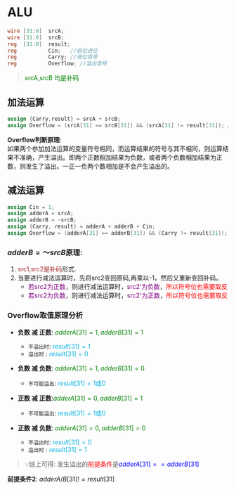# ALU
```verilog
wire [31:0]  srcA;
wire [31:0]  srcB;
reg  [31:0]  result;
reg          Cin;   //低位进位
reg          Carry; //进位信号
reg          Overflow; //溢出信号
```
> <font color=green>srcA,srcB 均是补码</font>  

## 加法运算
```verilog
assign {Carry,result} = srcA + srcB;
assign Overflow = (srcA[31] == srcB[31]) && (srcA[31] != result[31]); //溢出判断
```

**Overflow判断原理**:  
如果两个参加加法运算的变量符号相同，而运算结果的符号与其不相同，则运算结果不准确，产生溢出。即两个正数相加结果为负数，或者两个负数相加结果为正数，则发生了溢出。一正一负两个数相加是不会产生溢出的。  


## 减法运算
```verilog
assign Cin = 1;
assign adderA = srcA;
assign adderB = ~srcB; 
assign {Carry, result} = adderA + adderB + Cin;
assign Overflow = (adderA[31] == adderB[31]) && (Carry != result[31]); //溢出判断
```
### **$adderB = \text{～}srcB$原理**:  
1. <font color=brown>src1,src2是补码</font>形式.  
2. 当要进行减法运算时，先将src2变回原码,再乘以-1，然后又重新变回补码。  
   - <font color=purple>若src2为正数</font>，则进行减法运算时，<font color=purple>src2‘为负数</font>，<font color=red>所以符号位也需要取反</font>  
   - <font color=purple>若src2为负数</font>，则进行减法运算时，<font color=purple>src2'为正数</font>，<font color=red>所以符号位也需要取反</font>  


### **Overflow取值原理分析**
- **负数 减 正数**: <font color=green>$adderA[31] = 1, adderB[31] = 1$</font>  
   - `不溢出时`: <font color=sky_blue>$result[31] = 1$</font>  
   - `溢出时`  : <font color=sky_blue>$result[31] = 0$</font>  

- **负数 减 负数**: <font color=green>$adderA[31] = 1, adderB[31] = 0$</font>   
   - `不可能溢出`: <font color=sky_blue>$result[31] = 1\text{或}0$</font>  

- **正数 减 正数**:<font color=green>$adderA[31] = 0, adderB[31] = 1$</font>     
   - `不可能溢出`: <font color=sky_blue>$result[31] = 1\text{或}0$</font>  

- **正数 减 负数**: <font color=green>$adderA[31] = 0, adderB[31] = 0$</font>      
   - `不溢出时`: <font color=sky_blue>$result[31] = 0$</font>  
   - `溢出时`  : <font color=sky_blue>$result[31] = 1$</font>  

> :bulb:综上可得: 发生溢出的<font color=red>前提条件</font>是<font color=blue>$adderA[31] == adderB[31]$</font>  

**前提条件2**: $adderA/B[31] != result[31]$  




